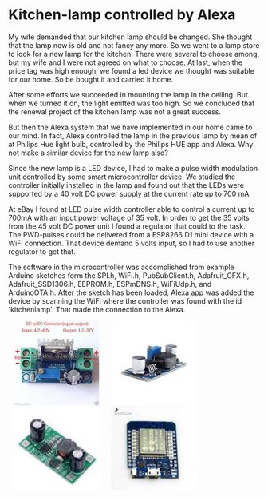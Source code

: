 # Kitchen-lamp controlled by Alexa

My wife demanded that our kitchen lamp should be changed. She thought that the lamp now is old and not fancy any more. So we went to a lamp store to look for a new lamp for the kitchen. There were several to choose among, but my wife and I were not agreed on what to choose. At last, when the price tag was high enough, we found a led device we thought was suitable for our home. So be bought it and carried it home.

After some efforts we succeeded in mounting the lamp in the ceiling. But when we turned it on, the light emitted was too high. So we concluded that the renewal project of the kitchen lamp was not a great success.

But then the Alexa system that we have implemented in our home came to our mind. In fact, Alexa controlled the lamp in the previous lamp by mean of at Philips Hue light bulb, controlled by the Philips HUE app and Alexa. Why not make a similar device for the new lamp also?

Since the new lamp is a LED device, I had to make a pulse width modulation unit controlled by some smart microcontroller device.  We studied the controller initially installed in the lamp and found out that the LEDs were supported by a 40 volt DC power supply at the current rate up to 700 mA.

At eBay I found at LED pulse width controller able to control a current up to 700mA with an input power voltage of 35 volt. In order to get the 35 volts from the 45 volt DC power unit I found a regulator that could to the task. The PWD-pulses could be delivered from a ESP8266 D1 mini device with a WiFi connection. That device demand 5 volts input, so I had to use another regulator to get that.

The software in the microcontroller was accomplished from example Arduino sketches form the SPI.h, WiFi.h, PubSubClient.h, Adafruit_GFX.h, Adafruit_SSD1306.h, EEPROM.h, ESPmDNS.h, WiFiUdp.h, and ArduinoOTA.h. After the sketch has been loaded, Alexa app was added the device by scanning the WiFi where the controller was found with the id  'kitchenlamp'. That made the connection to the Alexa.

<img width=170 height=170
src="README-filer/image002.jpg" align=left hspace=12 v:shapes="Bilde_x0020_4"><img width=170 height=170
src="README-filer/image004.jpg" align=left hspace=12 v:shapes="Bilde_x0020_4"><img width=170 height=170
src="README-filer/image006.jpg" align=left hspace=12 v:shapes="Bilde_x0020_4"><img width=170 height=170
src="README-filer/image008.jpg" align=left hspace=12 v:shapes="Bilde_x0020_4">
